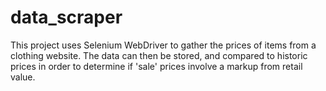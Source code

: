 # data_scraper

This project uses Selenium WebDriver to gather the prices of items from a clothing website. The data can then be stored, and compared to historic prices in order to determine if 'sale' prices involve a markup from retail value.
